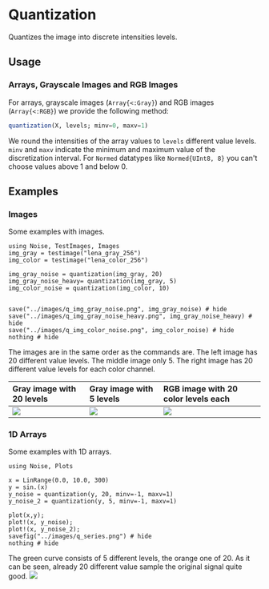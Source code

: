 # Quantization 
Quantizes the image into discrete intensities levels.

## Usage

### Arrays, Grayscale Images and RGB Images
For arrays, grayscale images (`Array{<:Gray}`) and RGB images (`Array{<:RGB}`) we provide the following method:
```julia
quantization(X, levels; minv=0, maxv=1)
```
We round the intensities of the array values to `levels` different value levels.
`minv` and `maxv` indicate the minimum and maximum value of the discretization interval.
For `Normed` datatypes like `Normed{UInt8, 8}` you can't choose values above 1 and below 0.

## Examples
	

### Images

Some examples with images.
```@example; output=False
using Noise, TestImages, Images
img_gray = testimage("lena_gray_256")
img_color = testimage("lena_color_256")

img_gray_noise = quantization(img_gray, 20)
img_gray_noise_heavy= quantization(img_gray, 5)
img_color_noise = quantization(img_color, 10)


save("../images/q_img_gray_noise.png", img_gray_noise) # hide
save("../images/q_img_gray_noise_heavy.png", img_gray_noise_heavy) # hide
save("../images/q_img_color_noise.png", img_color_noise) # hide
nothing # hide
```

The images are in the same order as the commands are.
The left image has 20 different value levels. The middle image only 5. The right image has 20 different value levels for each color channel.

Gray image with 20 levels | Gray image with 5 levels | RGB image with 20 color levels each
|:---------------------------------------------- |:----------------------------------------------- |:------------------------------------------------------- |
| ![](../images/q_img_gray_noise.png) | ![](../images/q_img_gray_noise_heavy.png) | ![](../images/q_img_color_noise.png) |




### 1D Arrays 
Some examples with 1D arrays. 

```@example
using Noise, Plots

x = LinRange(0.0, 10.0, 300)
y = sin.(x)
y_noise = quantization(y, 20, minv=-1, maxv=1)
y_noise_2 = quantization(y, 5, minv=-1, maxv=1)

plot(x,y);
plot!(x, y_noise);
plot!(x, y_noise_2);
savefig("../images/q_series.png") # hide
nothing # hide
```

The green curve consists of 5 different levels, the orange one of 20. As it can be seen, already 20 different value sample the original signal quite good.
![](../images/q_series.png)
